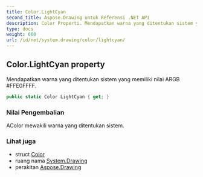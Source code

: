 ```yaml
---
title: Color.LightCyan
second_title: Aspose.Drawing untuk Referensi .NET API
description: Color Properti. Mendapatkan warna yang ditentukan sistem yang memiliki nilai ARGB FFE0FFFF.
type: docs
weight: 660
url: /id/net/system.drawing/color/lightcyan/
---
```

## Color.LightCyan property

Mendapatkan warna yang ditentukan sistem yang memiliki nilai ARGB #FFE0FFFF.

```csharp
public static Color LightCyan { get; }
```

### Nilai Pengembalian

AColor mewakili warna yang ditentukan sistem.

### Lihat juga

* struct [Color](../)
* ruang nama [System.Drawing](../../color/)
* perakitan [Aspose.Drawing](../../../)


